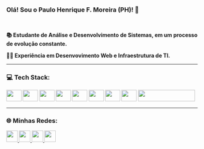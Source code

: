 
<h3><strong> Olá! Sou o Paulo Henrique F. Moreira (PH)!  👋 <strong></h3> <br>
<p> 📚 Estudante de Análise e Desenvolvimento de Sistemas, em um processo de evolução constante.</p> 
<p> 👨‍💻 Experiência em Desenvovimento Web e Infraestrutura de TI. </p> 
<hr>


<div>
    <h3> 💻 Tech Stack: </h3>
    <img  height="30em" width="40em" src="https://cdn.jsdelivr.net/gh/devicons/devicon/icons/javascript/javascript-original.svg" />
    <img height="30em" width="40em" src="https://cdn.jsdelivr.net/gh/devicons/devicon/icons/html5/html5-original.svg" />
    <img height="30em" width="40em" src="https://cdn.jsdelivr.net/gh/devicons/devicon/icons/css3/css3-original.svg" />
    <img height="30em" width="40em" src="https://cdn.jsdelivr.net/gh/devicons/devicon/icons/git/git-original.svg" />
    <img height="30em" width="40em" src="https://cdn.jsdelivr.net/gh/devicons/devicon/icons/nodejs/nodejs-original.svg" />
    <img height="30em" width="40em" src="https://cdn.jsdelivr.net/gh/devicons/devicon/icons/figma/figma-original.svg" />
    <img height="30em" width="40em" src="https://cdn.jsdelivr.net/gh/devicons/devicon/icons/postgresql/postgresql-original.svg" />
    <img height="30em" width="40em" src="https://cdn.jsdelivr.net/gh/devicons/devicon/icons/linux/linux-original.svg" />
    <img height="30em" width="150em" src="https://github.com/suportecavalcante/zabbix.icones/blob/master/screenshots/zabbix.jpg" />
</div>
<hr>

<div>
  <h3>🌐 Minhas Redes:</h3>
    <a href="https://www.instagram.com/phenrique96_/" target="_blank">
        <img height="30em" src="https://img.shields.io/badge/Instagram-E4405F?style=for-the-badge&logo=instagram&logoColor=white">
    </a>
    <a href="https://www.linkedin.com/in/paulohenriqueferreiramoreira/" target="_blank">
        <img height="30em" src="https://img.shields.io/badge/LinkedIn-0077B5?style=for-the-badge&logo=linkedin&logoColor=white">
    </a>
    <a href="mailto:moreirah1996@gmail.com" target="_blank">
        <img height="30em" src="https://img.shields.io/badge/Gmail-D14836?style=for-the-badge&logo=gmail&logoColor=white">
    </a>
    <a href="https://www.twitch.tv/peaga_96" target="_blank">
        <img height="30em" src="https://img.shields.io/badge/Twitch-9146FF?style=for-the-badge&logo=twitch&logoColor=white"> 
    </a>
</div> 



